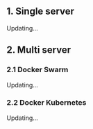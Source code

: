 ## 1. Single server
Updating...

## 2. Multi server

### 2.1 Docker Swarm
  Updating...

### 2.2 Docker Kubernetes
  Updating...
